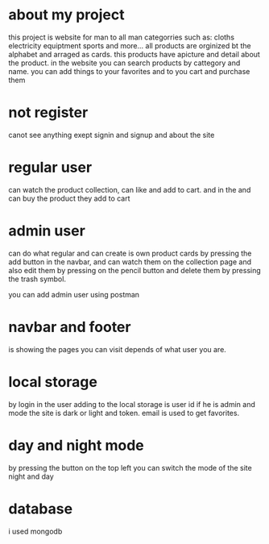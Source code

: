 # about my project

this project is website for man to all man categorries such as:
cloths
electricity equiptment
sports and more...
all products are orginized bt the alphabet and arraged as cards.
this products have apicture and detail about the product.
in the website you can search products by cattegory and name.
you can add things to your favorites and to you cart and purchase them

# not register

canot see anything exept signin and signup and about the site

# regular user

can watch the product collection, can like and add to cart.
and in the and can buy the product they add to cart

# admin user

can do what regular and can create is own product cards by pressing the add button in the navbar, and can watch them on the collection page and also edit them by pressing on the pencil button and delete them by pressing the trash symbol.

you can add admin user using postman

# navbar and footer

is showing the pages you can visit depends of what user you are.

# local storage

by login in the user adding to the local storage is user id if he is admin and mode the site is dark or light and token.
email is used to get favorites.

# day and night mode

by pressing the button on the top left you can switch the mode of the site night and day

# database

i used mongodb
